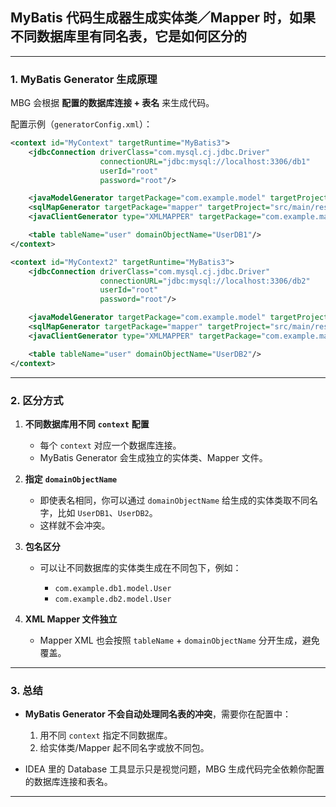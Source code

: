 ## MyBatis 代码生成器生成实体类／Mapper 时，如果不同数据库里有同名表，它是如何区分的

---

### 1. MyBatis Generator 生成原理

MBG 会根据 **配置的数据库连接 + 表名** 来生成代码。

配置示例（`generatorConfig.xml`）：

```xml
<context id="MyContext" targetRuntime="MyBatis3">
    <jdbcConnection driverClass="com.mysql.cj.jdbc.Driver"
                    connectionURL="jdbc:mysql://localhost:3306/db1"
                    userId="root"
                    password="root"/>

    <javaModelGenerator targetPackage="com.example.model" targetProject="src/main/java"/>
    <sqlMapGenerator targetPackage="mapper" targetProject="src/main/resources"/>
    <javaClientGenerator type="XMLMAPPER" targetPackage="com.example.mapper" targetProject="src/main/java"/>

    <table tableName="user" domainObjectName="UserDB1"/>
</context>

<context id="MyContext2" targetRuntime="MyBatis3">
    <jdbcConnection driverClass="com.mysql.cj.jdbc.Driver"
                    connectionURL="jdbc:mysql://localhost:3306/db2"
                    userId="root"
                    password="root"/>

    <javaModelGenerator targetPackage="com.example.model" targetProject="src/main/java"/>
    <sqlMapGenerator targetPackage="mapper" targetProject="src/main/resources"/>
    <javaClientGenerator type="XMLMAPPER" targetPackage="com.example.mapper" targetProject="src/main/java"/>

    <table tableName="user" domainObjectName="UserDB2"/>
</context>
```

---

### 2. 区分方式

1. **不同数据库用不同** **`context`** **配置**

    - 每个 `context` 对应一个数据库连接。
    - MyBatis Generator 会生成独立的实体类、Mapper 文件。
2. **指定** **`domainObjectName`**

    - 即使表名相同，你可以通过 `domainObjectName` 给生成的实体类取不同名字，比如 `UserDB1`、`UserDB2`。
    - 这样就不会冲突。
3. **包名区分**

    - 可以让不同数据库的实体类生成在不同包下，例如：

      - `com.example.db1.model.User`
      - `com.example.db2.model.User`
4. **XML Mapper 文件独立**

    - Mapper XML 也会按照 `tableName` + `domainObjectName` 分开生成，避免覆盖。

---

### 3. 总结

- **MyBatis Generator 不会自动处理同名表的冲突**，需要你在配置中：

  1. 用不同 `context` 指定不同数据库。
  2. 给实体类/Mapper 起不同名字或放不同包。
- IDEA 里的 Database 工具显示只是视觉问题，MBG 生成代码完全依赖你配置的数据库连接和表名。

---